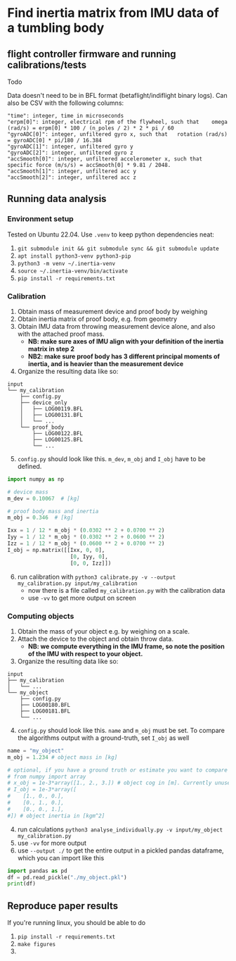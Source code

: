 # Find inertia matrix from IMU data of a tumbling body

## flight controller firmware and running calibrations/tests

Todo

Data doesn't need to be in BFL format (betaflight/indiflight binary logs). Can also be CSV with the following columns:
```
"time": integer, time in microseconds
"erpm[0]": integer, electrical rpm of the flywheel, such that    omega (rad/s) = erpm[0] * 100 / (n_poles / 2) * 2 * pi / 60
"gyroADC[0]": integer, unfiltered gyro x, such that   rotation (rad/s) = gyroADC[0] * pi/180 / 16.384
"gyroADC[1]": integer, unfiltered gyro y
"gyroADC[2]": integer, unfiltered gyro z
"accSmooth[0]": integer, unfiltered accelerometer x, such that   specific force (m/s/s) = accSmooth[0] * 9.81 / 2048.
"accSmooth[1]": integer, unfiltered acc y
"accSmooth[2]": integer, unfiltered acc z
```


## Running data analysis

### Environment setup

Tested on Ubuntu 22.04. Use `.venv` to keep python dependencies neat:
1. `git submodule init && git submodule sync && git submodule update`
2. `apt install python3-venv python3-pip`
3. `python3 -m venv ~/.inertia-venv`
4. `source ~/.inertia-venv/bin/activate`
5. `pip install -r requirements.txt`


### Calibration

1. Obtain mass of measurement device and proof body by weighing
2. Obtain inertia matrix of proof body, e.g. from geometry
3. Obtain IMU data from throwing measurement device alone, and also with the attached proof mass.
    - **NB: make sure axes of IMU align with your definition of the inertia matrix in step 2**
    - **NB2: make sure proof body has 3 different principal moments of inertia, and is heavier than the measurement device**
4. Organize the resulting data like so:
```
input
└── my_calibration
    ├── config.py
    ├── device_only
    │   ├── LOG00119.BFL
    │   ├── LOG00131.BFL
    │   └── ...
    └── proof_body
        ├── LOG00122.BFL
        ├── LOG00125.BFL
        └── ...
```
5. `config.py` should look like this. `m_dev`, `m_obj` and `I_obj` have to be defined.
```python
import numpy as np

# device mass
m_dev = 0.10067  # [kg]

# proof body mass and inertia
m_obj = 0.346  # [kg]

Ixx = 1 / 12 * m_obj * (0.0302 ** 2 + 0.0700 ** 2)
Iyy = 1 / 12 * m_obj * (0.0302 ** 2 + 0.0600 ** 2)
Izz = 1 / 12 * m_obj * (0.0600 ** 2 + 0.0700 ** 2)
I_obj = np.matrix([[Ixx, 0, 0],
                    [0, Iyy, 0],
                    [0, 0, Izz]])
```
6. run calibration with `python3 calibrate.py -v --output my_calibration.py input/my_calibration`
   - now there is a file called `my_calibration.py` with the calibration data
   - use `-vv` to get more output on screen


### Computing objects

1. Obtain the mass of your object e.g. by weighing on a scale.
2. Attach the device to the object and obtain throw data.
   - **NB: we compute everything in the IMU frame, so note the position of the IMU with respect to your object.**
3. Organize the resulting data like so:
```
input
├── my_calibration
│   └── ...
└── my_object
    ├── config.py
    ├── LOG00180.BFL
    ├── LOG00181.BFL
    └── ...
```
4. `config.py` should look like this. `name` and `m_obj` must be set. To compare the algorithms output with a ground-truth, set `I_obj` as well
```python
name = "my_object"
m_obj = 1.234 # object mass in [kg]

# optional, if you have a ground truth or estimate you want to compare with:
# from numpy import array
# x_obj = 1e-3*array([1., 2., 3.]) # object cog in [m]. Currently unused
# I_obj = 1e-3*array([
#    [1., 0., 0.],
#    [0., 1., 0.],
#    [0., 0., 1.],
#]) # object inertia in [kgm^2]
```
4. run calculations `python3 analyse_individually.py -v input/my_object my_calibration.py`
5. use `-vv` for more output
6. use `--output ./` to get the entire output in a pickled pandas dataframe, which you can import like this
```python
import pandas as pd
df = pd.read_pickle("./my_object.pkl")
print(df)
```

## Reproduce paper results

If you're running linux, you should be able to do
1. `pip install -r requirements.txt`
2. `make figures`
3. 